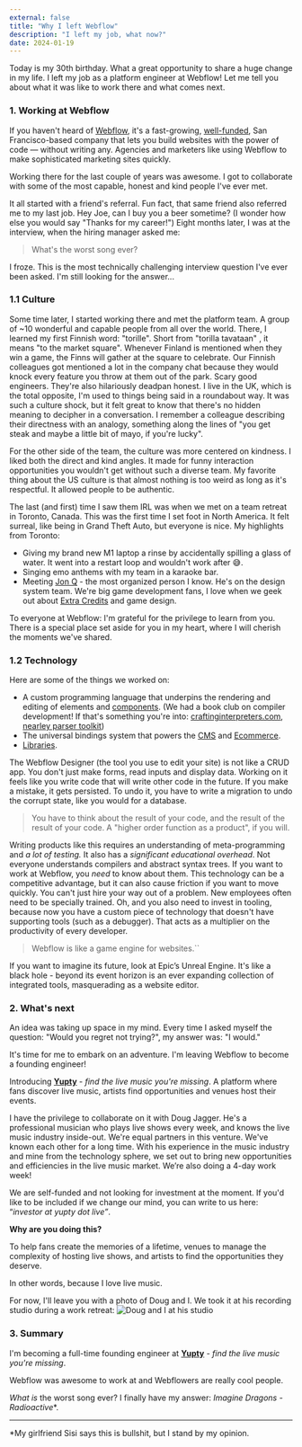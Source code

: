 ```yaml
---
external: false
title: "Why I left Webflow"
description: "I left my job, what now?"
date: 2024-01-19
---
```


Today is my 30th birthday. What a great opportunity to share a huge change in my life. I left my job as a platform engineer at Webflow! Let me tell you about what it was like to work there and what comes next.

### 1. Working at Webflow

If you haven't heard of [Webflow](https://webflow.com/), it's a fast-growing, [well-funded](https://webflow.com/blog/webflow-series-c-funding), San Francisco-based company that lets you build websites with the power of code — without writing any. Agencies and marketers like using Webflow to make sophisticated marketing sites quickly.

Working there for the last couple of years was awesome. I got to collaborate with some of the most capable, honest and kind people I've ever met.

It all started with a friend's referral. Fun fact, that same friend also referred me to my last job. Hey Joe, can I buy you a beer sometime? (I wonder how else you would say "Thanks for my career!") Eight months later, I was at the interview, when the hiring manager asked me:

> What's the worst song ever?

I froze. This is the most technically challenging interview question I've ever been asked. I'm still looking for the answer...

### 1.1 Culture

Some time later, I started working there and met the platform team. A group of ~10 wonderful and capable people from all over the world. There, I learned my first Finnish word: "torille". Short from "torilla tavataan" , it means "to the market square". Whenever Finland is mentioned when they win a game, the Finns will gather at the square to celebrate. Our Finnish colleagues got mentioned a lot in the company chat because they would knock every feature you throw at them out of the park. Scary good engineers. They're also hilariously deadpan honest. I live in the UK, which is the total opposite, I'm used to things being said in a roundabout way. It was such a culture shock, but it felt great to know that there's no hidden meaning to decipher in a conversation. I remember a colleague describing their directness with an analogy, something along the lines of "you get steak and maybe a little bit of mayo, if you're lucky".

For the other side of the team, the culture was more centered on kindness. I liked both the direct and kind angles. It made for funny interaction opportunities you wouldn't get without such a diverse team. My favorite thing about the US culture is that almost nothing is too weird as long as it's respectful. It allowed people to be authentic.

The last (and first) time I saw them IRL was when we met on a team retreat in Toronto, Canada. This was the first time I set foot in North America. It felt surreal, like being in Grand Theft Auto, but everyone is nice. My highlights from Toronto:

- Giving my brand new M1 laptop a rinse by accidentally spilling a glass of water. It went into a restart loop and wouldn't work after 😅.
- Singing emo anthems with my team in a karaoke bar.
- Meeting [Jon Q](https://itsjonq.com/) - the most organized person I know. He's on the design system team. We're big game development fans, I love when we geek out about [Extra Credits](https://www.youtube.com/@ExtraCredits) and game design.

To everyone at Webflow: I'm grateful for the privilege to learn from you. There is a special place set aside for you in my heart, where I will cherish the moments we've shared.

### 1.2 Technology

Here are some of the things we worked on:

- A custom programming language that underpins the rendering and editing of elements and [components](https://university.webflow.com/lesson/components#how-to-create-a-component). (We had a book club on compiler development! If that's something you're into: [craftinginterpreters.com](https://www.notion.so/Why-I-left-my-job-at-Webflow-4f7468f10dfe4ce084526f7db1aa8ba7?pvs=21), [nearley parser toolkit](https://nearley.js.org/))
- The universal bindings system that powers the [CMS](https://webflow.com/cms) and [Ecommerce](https://webflow.com/ecommerce).
- [Libraries](https://webflow.com/libraries).

The Webflow Designer (the tool you use to edit your site) is not like a CRUD app. You don't just make forms, read inputs and display data. Working on it feels like you write code that will write other code in the future. If you make a mistake, it gets persisted. To undo it, you have to write a migration to undo the corrupt state, like you would for a database.

> You have to think about the result of your code, and the result of the result of your code. A "higher order function as a product", if you will.

Writing products like this requires an understanding of meta-programming and _a lot of testing._ It also has a _significant educational overhead_. Not everyone understands compilers and abstract syntax trees. If you want to work at Webflow, you _need_ to know about them. This technology can be a competitive advantage, but it can also cause friction if you want to move quickly. You can't just hire your way out of a problem. New employees often need to be specially trained. Oh, and you also need to invest in tooling, because now you have a custom piece of technology that doesn't have supporting tools (such as a debugger). That acts as a multiplier on the productivity of every developer.

> Webflow is like a game engine for websites.``

If you want to imagine its future, look at Epic’s Unreal Engine. It's like a black hole - beyond its event horizon is an ever expanding collection of integrated tools, masquerading as a website editor.

### 2. What's next

An idea was taking up space in my mind. Every time I asked myself the question: "Would you regret not trying?", my answer was: "I would."

It's time for me to embark on an adventure. I'm leaving Webflow to become a founding engineer!

Introducing **[Yupty](https://yupty.live/)** - _find the live music you're missing_. A platform where fans discover live music, artists find opportunities and venues host their events.

I have the privilege to collaborate on it with Doug Jagger. He's a professional musician who plays live shows every week, and knows the live music industry inside-out. We're equal partners in this venture. We've known each other for a long time. With his experience in the music industry and mine from the technology sphere, we set out to bring new opportunities and efficiencies in the live music market. We’re also doing a 4-day work week!

We are self-funded and not looking for investment at the moment. If you'd like to be included if we change our mind, you can write to us here: “_investor at yupty dot live”_.

**Why are you doing this?**

To help fans create the memories of a lifetime, venues to manage the complexity of hosting live shows, and artists to find the opportunities they deserve.

In other words, because I love live music.

For now, I'll leave you with a photo of Doug and I. We took it at his recording studio during a work retreat:
![Doug and I at his studio](/images/why-i-left-webflow/doug-vlady.jpeg)

### 3. Summary

I'm becoming a full-time founding engineer at **[Yupty](https://yupty.live/)** - _find the live music you're missing_.

Webflow was awesome to work at and Webflowers are really cool people.

_What is_ the worst song ever? I finally have my answer: _Imagine Dragons - Radioactive_\*.

---

\*My girlfriend Sisi says this is bullshit, but I stand by my opinion.
